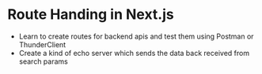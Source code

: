 # Route Handing in Next.js

-   Learn to create routes for backend apis and test them using Postman or ThunderClient
-   Create a kind of echo server which sends the data back received from search params
